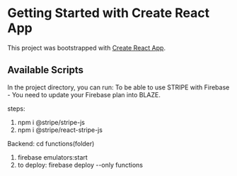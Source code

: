 # Getting Started with Create React App

This project was bootstrapped with [Create React App](https://github.com/facebook/create-react-app).

## Available Scripts

In the project directory, you can run:
To be able to use STRIPE with Firebase - You need to update your Firebase plan into BLAZE.

steps:

1. npm i @stripe/stripe-js
2. npm i @stripe/react-stripe-js

Backend:
cd functions(folder)

1. firebase emulators:start
2. to deploy: firebase deploy --only functions
